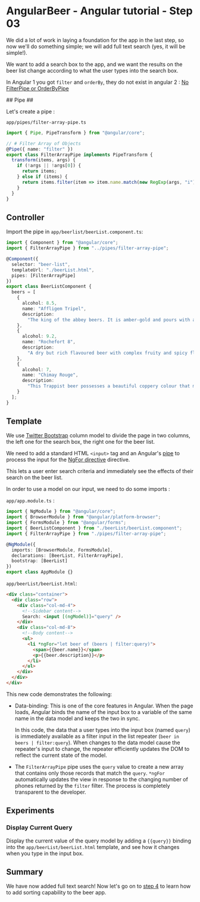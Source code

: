 # AngularBeer - Angular tutorial - Step 03

We did a lot of work in laying a foundation for the app in the last step, so now we'll do something simple; we will add full text search (yes, it will be simple!).

We want to add a search box to the app, and we want the results on the beer list change according to what the user types into the search box.

In Angular 1 you got `filter` and `orderBy`, they do not exist in angular 2 : [No FilterPipe or OrderByPipe](https://angular.io/docs/ts/latest/guide/pipes.html#!#no-filter-pipe)

## Pipe ##

Let's create a pipe :

`app/pipes/filter-array-pipe.ts`

```typescript
import { Pipe, PipeTransform } from "@angular/core";

// # Filter Array of Objects
@Pipe({ name: "filter" })
export class FilterArrayPipe implements PipeTransform {
  transform(items, args) {
    if (!args || !args[0]) {
      return items;
    } else if (items) {
      return items.filter(item => item.name.match(new RegExp(args, "i")));
    }
  }
}
```

## Controller

Import the pipe in `app/beerlist/beerList.component.ts`:

```typescript
import { Component } from "@angular/core";
import { FilterArrayPipe } from "../pipes/filter-array-pipe";

@Component({
  selector: "beer-list",
  templateUrl: "./beerList.html",
  pipes: [FilterArrayPipe]
})
export class BeerListComponent {
  beers = [
    {
      alcohol: 8.5,
      name: "Affligem Tripel",
      description:
        "The king of the abbey beers. It is amber-gold and pours with a deep head and original aroma, delivering a complex, full bodied flavour. Pure enjoyment! Secondary fermentation in the bottle."
    },
    {
      alcohol: 9.2,
      name: "Rochefort 8",
      description:
        "A dry but rich flavoured beer with complex fruity and spicy flavours."
    },
    {
      alcohol: 7,
      name: "Chimay Rouge",
      description:
        "This Trappist beer possesses a beautiful coppery colour that makes it particularly attractive. Topped with a creamy head, it gives off a slight fruity apricot smell from the fermentation. The aroma felt in the mouth is a balance confirming the fruit nuances revealed to the sense of smell. This traditional Belgian beer is best savoured at cellar temperature "
    }
  ];
}
```

## Template

We use [Twitter Bootstrap](http://getbootstrap.com) column model to divide the page in two columns, the left one for the search box, the right one for the beer list.

We need to add a standard HTML `<input>` tag and an Angular's [pipe](https://angular.io/docs/ts/latest/guide/pipes.html) to process the input for the [NgFor directive](https://angular.io/docs/ts/latest/api/common/index/NgFor-directive.html) directive.

This lets a user enter search criteria and immediately see the effects of their search on the beer list.

In order to use a model on our input, we need to do some imports :

`app/app.module.ts` :

```typescript
import { NgModule } from "@angular/core";
import { BrowserModule } from "@angular/platform-browser";
import { FormsModule } from "@angular/forms";
import { BeerListComponent } from "./beerList/beerList.component";
import { FilterArrayPipe } from "./pipes/filter-array-pipe";

@NgModule({
  imports: [BrowserModule, FormsModule],
  declarations: [BeerList, FilterArrayPipe],
  bootstrap: [BeerList]
})
export class AppModule {}
```

`app/beerList/beerList.html`:

```html
<div class="container">
  <div class="row">
    <div class="col-md-4">
      <!--Sidebar content-->
      Search: <input [(ngModel)]="query" />
    </div>
    <div class="col-md-8">
      <!--Body content-->
      <ul>
        <li *ngFor="let beer of (beers | filter:query)">
          <span>{{beer.name}}</span>
          <p>{{beer.description}}</p>
        </li>
      </ul>
    </div>
  </div>
</div>
```

This new code demonstrates the following:

- Data-binding: This is one of the core features in Angular. When the page loads, Angular binds the name of the input box to
  a variable of the same name in the data model and keeps the two in sync.

  In this code, the data that a user types into the input box (named `query`) is immediately available as a filter input in the list repeater (`beer in beers | filter:query`). When changes to the data model cause the repeater's input to change, the repeater efficiently updates the DOM to reflect the current state of the model.

- The `FilterArrayPipe` pipe uses the `query` value to create a new array that contains only those records that match the `query`. `*ngFor` automatically updates the view in response to the changing number of phones returned by the `filter` filter. The process is completely transparent to the developer.

## Experiments

### Display Current Query

Display the current value of the query model by adding a `{{query}}` binding into the `app/beerList/beerList.html` template, and see how it changes when you type in the input box.

## Summary

We have now added full text search! Now let's go on to [step 4](../step-04) to learn how to add sorting capability to the beer app.
